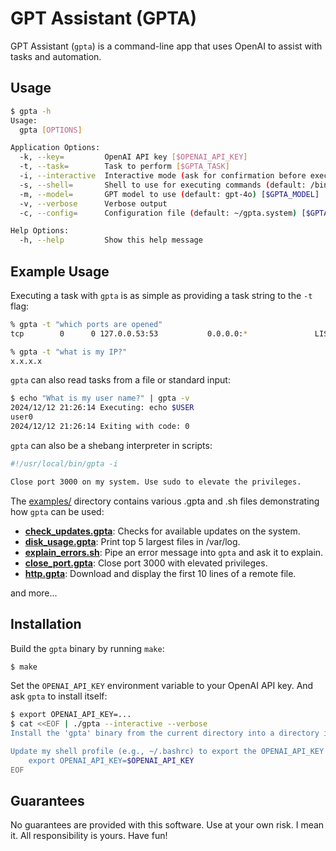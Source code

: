 # GPT Assistant (GPTA)

GPT Assistant (`gpta`) is a command-line app that uses OpenAI to assist with tasks and automation.

## Usage

```bash
$ gpta -h
Usage:
  gpta [OPTIONS]

Application Options:
  -k, --key=         OpenAI API key [$OPENAI_API_KEY]
  -t, --task=        Task to perform [$GPTA_TASK]
  -i, --interactive  Interactive mode (ask for confirmation before executing commands)
  -s, --shell=       Shell to use for executing commands (default: /bin/sh) [$GPTA_SHELL]
  -m, --model=       GPT model to use (default: gpt-4o) [$GPTA_MODEL]
  -v, --verbose      Verbose output
  -c, --config=      Configuration file (default: ~/gpta.system) [$GPTA_CONFIG]

Help Options:
  -h, --help         Show this help message
```

## Example Usage

Executing a task with `gpta` is as simple as providing a task string to the `-t` flag:

```bash
% gpta -t "which ports are opened"
tcp        0      0 127.0.0.53:53           0.0.0.0:*               LISTEN

% gpta -t "what is my IP?" 
x.x.x.x
```

`gpta` can also read tasks from a file or standard input:

```bash
$ echo "What is my user name?" | gpta -v
2024/12/12 21:26:14 Executing: echo $USER
user0
2024/12/12 21:26:14 Exiting with code: 0
```

`gpta` can also be a shebang interpreter in scripts:

```bash
#!/usr/local/bin/gpta -i

Close port 3000 on my system. Use sudo to elevate the privileges.
```

The [examples/](examples/) directory contains various .gpta and .sh files demonstrating how `gpta` can be used:

- **[check_updates.gpta](examples/check_updates.gpta)**: Checks for available updates on the system.
- **[disk_usage.gpta](examples/disk_usage.gpta)**: Print top 5 largest files in /var/log.
- **[explain_errors.sh](examples/explain_errors.sh)**: Pipe an error message into `gpta` and ask it to explain.
- **[close_port.gpta](examples/close_port.gpta)**: Close port 3000 with elevated privileges.
- **[http.gpta](examples/http.gpta)**: Download and display the first 10 lines of a remote file.

and more...

## Installation

Build the `gpta` binary by running `make`:

```bash
$ make
```

Set the `OPENAI_API_KEY` environment variable to your OpenAI API key. And ask `gpta` to install itself:

```bash
$ export OPENAI_API_KEY=...
$ cat <<EOF | ./gpta --interactive --verbose
Install the 'gpta' binary from the current directory into a directory included in my PATH (using sudo if necessary). If 'gpta' is already installed, update it by replacing the existing binary.

Update my shell profile (e.g., ~/.bashrc) to export the OPENAI_API_KEY environment variable:
    export OPENAI_API_KEY=$OPENAI_API_KEY
EOF
```

## Guarantees

No guarantees are provided with this software. Use at your own risk. I mean it. All responsibility is yours. Have fun!
